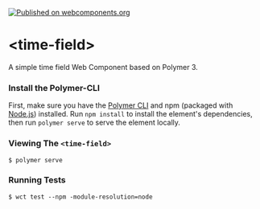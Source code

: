 [![Published on webcomponents.org](https://img.shields.io/badge/webcomponents.org-published-blue.svg)](https://www.webcomponents.org/element/time-field)

# \<time-field\>

A simple time field Web Component based on Polymer 3.

### Install the Polymer-CLI

First, make sure you have the [Polymer CLI](https://www.npmjs.com/package/polymer-cli) and npm (packaged with [Node.js](https://nodejs.org)) installed.
Run `npm install` to install the element's dependencies, then run `polymer serve` to serve the element locally.

### Viewing The `<time-field>`

```
$ polymer serve
```

### Running Tests

```
$ wct test --npm -module-resolution=node
```
